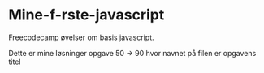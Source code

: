 # Mine-f-rste-javascript

Freecodecamp øvelser om basis javascript.

Dette er mine løsninger opgave 50 -> 90 hvor navnet på filen er opgavens titel
